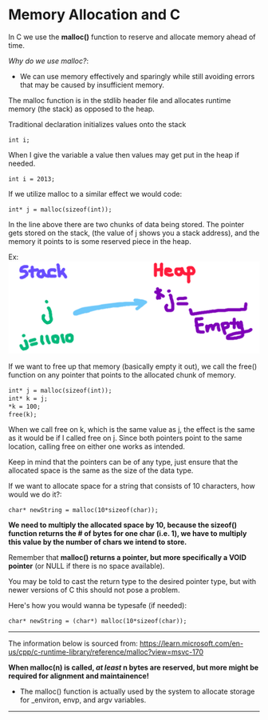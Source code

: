 # Memory Allocation and C

In C we use the **malloc()** function to reserve and allocate memory ahead of time.


*Why do we use malloc?*: 
- We can use memory effectively and sparingly while still avoiding errors that may be caused by insufficient memory.

The malloc function is in the stdlib header file and allocates runtime memory (the stack) as opposed to the heap.

Traditional declaration initializes values onto the stack

```
int i;
```

When I give the variable a value then values may get put in the heap if needed.

```
int i = 2013;
```

If we utilize malloc to a similar effect we would code:

```
int* j = malloc(sizeof(int));
```

In the line above there are two chunks of data being stored. The pointer gets stored on the stack, (the value of j shows you a stack address), and the memory it points to is some reserved piece in the heap.

Ex: ![Stack to Heap](../../images/StackToHeap.PNG)

If we want to free up that memory (basically empty it out), we call the free() function on any pointer that points to the allocated chunk of memory.

```
int* j = malloc(sizeof(int));
int* k = j;
*k = 100;
free(k);
```

When we call free on k, which is the same value as j, the effect is the same as it would be if I called free on j. Since both pointers point to the same location, calling free on either one works as intended.

Keep in mind that the pointers can be of any type, just ensure that the allocated space is the same as the size of the data type.

If we want to allocate space for a string that consists of 10 characters, how would we do it?:

```
char* newString = malloc(10*sizeof(char));
```

**We need to multiply the allocated space by 10, because the sizeof() function returns the # of bytes for one char (i.e. 1), we have to multiply this value by the number of chars we intend to store.**

Remember that **malloc() returns a pointer, but more specifically a VOID pointer** (or NULL if there is no space available).

You may be told to cast the return type to the desired pointer type, but with newer versions of C this should not pose a problem.

Here's how you would wanna be typesafe (if needed):

```
char* newString = (char*) malloc(10*sizeof(char));
```

---

The information below is sourced from:
https://learn.microsoft.com/en-us/cpp/c-runtime-library/reference/malloc?view=msvc-170

**When malloc(n) is called, *at least* n bytes are reserved, but more might be required for alignment and maintainence!**

- The malloc() function is actually used by the system to allocate storage for _environ, envp, and argv variables.

---



